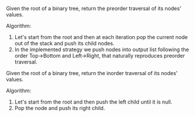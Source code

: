 Given the root of a binary tree, return the preorder traversal of its nodes' values.

Algorithm:
1. Let's start from the root and then at each iteration pop the current node out of the stack and push its child nodes.
2. In the implemented strategy we push nodes into output list following the order Top->Bottom and Left->Right, that naturally reproduces preorder traversal.

Given the root of a binary tree, return the inorder traversal of its nodes' values.

Algorithm:
1. Let's start from the root and then push the left child until it is null.
2. Pop the node and push its right child.
